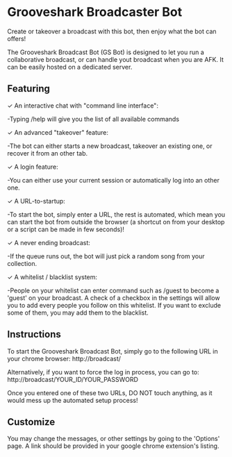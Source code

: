 Grooveshark Broadcaster Bot
===========================

Create or takeover a broadcast with this bot, then enjoy what the bot can offers!

The Grooveshark Broadcast Bot (GS Bot) is designed to let you run a collaborative broadcast, or can handle yout broadcast when you are AFK. It can be easily hosted on a dedicated server.


Featuring
---------

✓ An interactive chat with "command line interface":

 -Typing /help will give you the list of all available commands

✓ An advanced "takeover" feature:

 -The bot can either starts a new broadcast, takeover an existing one, or recover it from an other tab.

✓ A login feature:

 -You can either use your current session or automatically log into an other one.

✓ A URL-to-startup:

 -To start the bot, simply enter a URL, the rest is automated, which mean you can start the bot from outside the browser (a shortcut on from your desktop or a script can be made in few seconds)!

✓ A never ending broadcast:

 -If the queue runs out, the bot will just pick a random song from your collection.

✓ A whitelist / blacklist system:

 -People on your whitelist can enter command such as /guest to become a 'guest' on your broadcast. A check of a checkbox in the settings will allow you to add every people you follow on this whitelist. If you want to exclude some of them, you may add them to the blacklist.


Instructions
------------


To start the Grooveshark Broadcast Bot, simply go to the following URL in your chrome browser:
  http://broadcast/

Alternatively, if you want to force the log in process, you can go to:
  http://broadcast/YOUR_ID/YOUR_PASSWORD

Once you entered one of these two URLs, DO NOT touch anything, as it would mess up the automated setup process!


Customize
---------


You may change the messages, or other settings by going to the 'Options' page. A link should be provided in your google chrome extension's listing.
